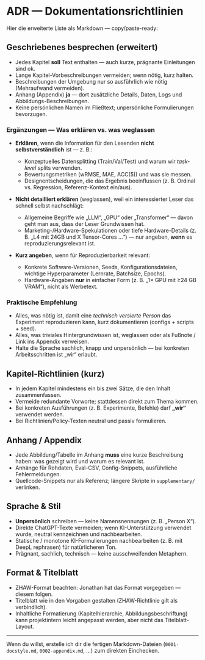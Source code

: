 # ADR — Dokumentationsrichtlinien
Hier die erweiterte Liste als Markdown — copy/paste-ready:

## Geschriebenes besprechen (erweitert)

* Jedes Kapitel **soll** Text enthalten — auch kurze, prägnante Einleitungen sind ok.
* Lange Kapitel-Vorbeschreibungen vermeiden; wenn nötig, kurz halten.
* Beschreibungen der Umgebung nur so ausführlich wie nötig (Mehraufwand vermeiden).
* Anhang (Appendix) **ja** — dort zusätzliche Details, Daten, Logs und Abbildungs-Beschreibungen.
* Keine persönlichen Namen im Fließtext; unpersönliche Formulierungen bevorzugen.

### Ergänzungen — Was **erklären** vs. was **weglassen**

* **Erklären**, wenn die Information für den Lesenden **nicht selbstverständlich** ist — z. B.:

  * Konzeptuelles Datensplitting (Train/Val/Test) und warum wir *task-level* splits verwenden.
  * Bewertungsmetriken (wRMSE, MAE, ACC(5)) und was sie messen.
  * Designentscheidungen, die das Ergebnis beeinflussen (z. B. Ordinal vs. Regression, Referenz-Kontext ein/aus).
* **Nicht detailliert erklären** (weglassen), weil ein interessierter Leser das schnell selbst nachschlägt:

  * Allgemeine Begriffe wie „LLM“, „GPU“ oder „Transformer“ — davon geht man aus, dass der Leser Grundwissen hat.
  * Marketing-/Hardware-Spekulationen oder tiefe Hardware-Details (z. B. „L4 mit 24GB und X Tensor-Cores …“) — nur angeben, **wenn** es reproduzierungsrelevant ist.
* **Kurz angeben**, wenn für Reproduzierbarkeit relevant:

  * Konkrete Software-Versionen, Seeds, Konfigurationsdateien, wichtige Hyperparameter (Lernrate, Batchsize, Epochs).
  * Hardware-Angaben **nur** in einfacher Form (z. B. „1× GPU mit ≥24 GB VRAM“), nicht als Werbetext.

### Praktische Empfehlung

* Alles, was nötig ist, damit eine *technisch versierte Person* das Experiment reproduzieren kann, kurz dokumentieren (configs + scripts + seed).
* Alles, was triviales Hintergrundwissen ist, weglassen oder als Fußnote / Link ins Appendix verweisen.
* Halte die Sprache sachlich, knapp und unpersönlich — bei konkreten Arbeitsschritten ist „wir“ erlaubt.

## Kapitel-Richtlinien (kurz)

* In jedem Kapitel mindestens ein bis zwei Sätze, die den Inhalt zusammenfassen.
* Vermeide redundante Vorworte; stattdessen direkt zum Thema kommen.
* Bei konkreten Ausführungen (z. B. Experimente, Befehle) darf **„wir“** verwendet werden.
* Bei Richtlinien/Policy-Texten neutral und passiv formulieren.

## Anhang / Appendix

* Jede Abbildung/Tabelle im Anhang **muss** eine kurze Beschreibung haben: was gezeigt wird und warum es relevant ist.
* Anhänge für Rohdaten, Eval-CSV, Config-Snippets, ausführliche Fehlermeldungen.
* Quellcode-Snippets nur als Referenz; längere Skripte in `supplementary/` verlinken.

## Sprache & Stil

* **Unpersönlich** schreiben — keine Namensnennungen (z. B. „Person X“).
* Direkte ChatGPT-Texte vermeiden; wenn KI-Unterstützung verwendet wurde, neutral kennzeichnen und nachbearbeiten.
* Statische / monotone KI-Formulierungen nachbearbeiten (z. B. mit DeepL rephrasen) für natürlicheren Ton.
* Prägnant, sachlich, technisch — keine ausschweifenden Metaphern.

## Format & Titelblatt

* ZHAW-Format beachten: Jonathan hat das Format vorgegeben — diesem folgen.
* Titelblatt wie in den Vorgaben gestalten (ZHAW-Richtlinie gilt als verbindlich).
* Inhaltliche Formatierung (Kapitelhierarchie, Abbildungsbeschriftung) kann projektintern leicht angepasst werden, aber nicht das Titelblatt-Layout.

---

Wenn du willst, erstelle ich dir die fertigen Markdown-Dateien (`0001-docstyle.md`, `0002-appendix.md`, ...) zum direkten Einchecken.
